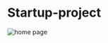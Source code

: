 # Startup-project

![home page](https://user-images.githubusercontent.com/25477302/111502326-f7983880-876f-11eb-8730-59c7102c4e54.png)
